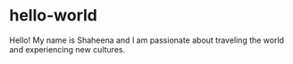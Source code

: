 # hello-world
Hello! 
My name is Shaheena and I am passionate about traveling the world and experiencing new cultures.

